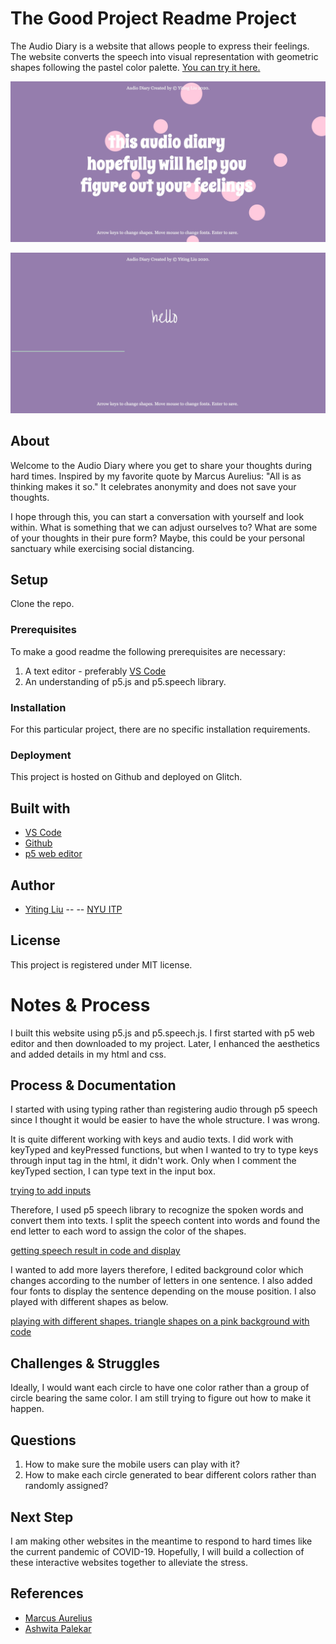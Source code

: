 <!-- Every README should start with an H1 -->
# The Good Project Readme Project
<!-- A one sentence description of the project or assignment -->
The Audio Diary is a website that allows people to express their feelings. The website converts the speech into visual representation with geometric shapes following the pastel color palette. [You can try it here.](https://yitingliu97-audio-diary.glitch.me/)

![Demo1](https://github.com/YitingLiu97/audio-diary/blob/master/assets/docs/demo1.jpg)

![Demo2](https://github.com/YitingLiu97/audio-diary/blob/master/assets/docs/demo2.jpg)


<!-- It is good practice to add an about or summary -->
## About

Welcome to the Audio Diary where you get to share your thoughts during hard times. Inspired by my favorite quote by Marcus Aurelius: "All is as thinking makes it so." It celebrates anonymity and does not save your thoughts.

I hope through this, you can start a conversation with yourself and look within. What is something that we can adjust ourselves to? What are some of your thoughts in their pure form? Maybe, this could be your personal sanctuary while exercising social distancing.


<!-- It is essential to describe how to set up your project -->
## Setup
Clone the repo. 

<!-- Any knowledge or tools you will need before hand -->
### Prerequisites

To make a good readme the following prerequisites are necessary:
1. A text editor - preferably [VS Code](https://code.visualstudio.com/)
2. An understanding of p5.js and p5.speech library. 


<!-- any installation needs should be defined -->
### Installation

For this particular project, there are no specific installation requirements. 

<!-- Write instructions on how to start working on your project -->
<!-- ### Develop

To develop this document, you can follow the steps provided below:
1. create a fork of this project on Github
2. ping the author of this repo via Github Issues to see if they are looking for contributions on the specific feature you're looking to add
3. open the file in VS Code and make updates 
4. add and commit those changes in your forked github repo
5. make a pull request specifying what additions and changes were made
6. have a nice chat and communication with me about those changes. 
7. celebrate the contribution!  -->

<!-- Notes about the deployment -->
### Deployment

This project is hosted on Github and deployed on Glitch. 

## Built with

* [VS Code](https://code.visualstudio.com/)
* [Github](https://github.com)
* [p5 web editor](https://editor.p5js.org/)

## Author

* [Yiting Liu](http://yitingliu97.wordpress.com/) --  -- [NYU ITP](https://itp.nyu.edu)

<!-- 
## Code of Conduct

Please read the [CODE OF CONDUCT](https://www.mozilla.org/en-US/about/governance/policies/participation/)  -->

## License

This project is registered under MIT license.

<!-- thank and reference all the things that made your project happen -->

<!-- For your assignments you might consider  -->
# Notes & Process
I built this website using p5.js and p5.speech.js. I first started with p5 web editor and then downloaded to my project. Later, I enhanced the aesthetics and added details in my html and css. 
<!-- How you built this project - Include images, gifs, and notes here -->
## Process & Documentation
I started with using typing rather than registering audio through p5 speech since I thought it would be easier to have the whole structure. I was wrong. 

It is quite different working with keys and audio texts. 
I did work with keyTyped and keyPressed functions, but when I wanted to try to type keys through input tag in the html, it didn't work. Only when I comment the keyTyped section, I can type text in the input box. 

[trying to add inputs](https://github.com/YitingLiu97/audio-diary/blob/master/assets/docs/trying%20to%20add%20input%20.png)

Therefore, I used p5 speech library to recognize the spoken words and convert them into texts. I split the speech content into words and found the end letter to each word to assign the color of the shapes.

[getting speech result in code and display](https://github.com/YitingLiu97/audio-diary/blob/master/assets/docs/speech%20testing.png)

I wanted to add more layers therefore, I edited background color which changes according to the number of letters in one sentence. I also added four fonts to display the sentence depending on the mouse position. I also played with different shapes as below.

[playing with different shapes. triangle shapes on a pink background with code](https://github.com/YitingLiu97/audio-diary/blob/master/assets/docs/trying%20different%20shapes%20location%20wise.png)

<!-- Any specific challenges or struggles documented -->
## Challenges & Struggles
Ideally, I would want each circle to have one color rather than a group of circle bearing the same color. I am still trying to figure out how to make it happen. 


<!-- Any questions you have -->
## Questions
1. How to make sure the mobile users can play with it?
2. How to make each circle generated to bear different colors rather than randomly assigned?

## Next Step
I am making other websites in the meantime to respond to hard times like the current pandemic of COVID-19. Hopefully, I will build a collection of these interactive websites together to alleviate the stress.




<!-- References for resources and inspiration -->
## References

*  [Marcus Aurelius](https://play.google.com/store/audiobooks/details?id=AQAAAEAsOCd4GM&gl=US&hl=en-US&source=productsearch&utm_source=HA&utm_medium=SEM&utm_campaign=PLA&pcampaignid=MKT-DR-na-us-1000189-Med-hasem-bk-Evergreen-Nov1417-PLA-audiobookspla*AQAAAEAsOCd4GM&gclid=Cj0KCQjw6_vzBRCIARIsAOs54z5ddm7O8Y1Y7QFgGqA8z1l9d7Gg25O5rKmgQ1na164fBQX0luTA0NcaArefEALw_wcB&gclsrc=aw.ds)
* [Ashwita Palekar](https://letssharefinalproject.herokuapp.com/)
